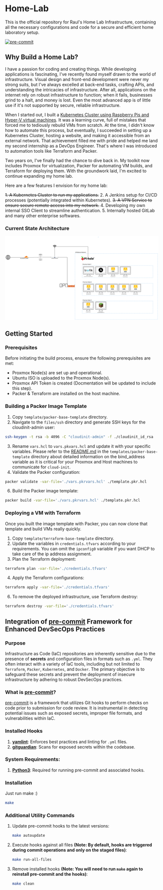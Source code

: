 # Home-Lab
This is the official repository for Raul's Home Lab Infrastructure, containing all the necessary configurations and code for a secure and efficient home laboratory setup.

[![pre-commit](https://img.shields.io/badge/pre--commit-enabled-brightgreen?logo=pre-commit)](https://github.com/pre-commit/pre-commit)

## Why Build a Home Lab?
I have a passion for coding and creating things. While developing applications is fascinating, I've recently found myself drawn to the world of infrastructure. Visual design and front-end development were never my strong suits, but I've always excelled at back-end tasks, crafting APIs, and understanding the intricacies of infrastructure. After all, applications on the internet rely on robust infrastructure to function; when it fails, businesses grind to a halt, and money is lost. Even the most advanced app is of little use if it's not supported by secure, reliable infrastructure.

When I started out, I built a [Kubernetes Cluster using Raspberry Pis and Hyper-V virtual machines](https://github.com/chakraborty29/Personal-Projects/blob/main/kubernetes/setup-with-kubeadm.md). It was a learning curve, full of mistakes that forced me to tediously rebuild VMs from scratch. At the time, I didn't know how to automate this process, but eventually, I succeeded in setting up a Kubernetes Cluster, hosting a website, and making it accessible from an external network. That achievement filled me with pride and helped me land my second internship as a DevOps Engineer. That's where I was introduced to automation tools like Terraform and Packer.

Two years on, I've finally had the chance to dive back in. My toolkit now includes Proxmox for virtualization, Packer for automating VM builds, and Terraform for deploying them. With the groundwork laid, I'm excited to continue expanding my home lab.

Here are a few features I envision for my home lab:

~~1. A Kubernetes Cluster to run my applications.~~
2. A Jenkins setup for CI/CD processes (potentially integrated within Kubernetes).
~~3. A VPN Service to ensure secure remote access into my network.~~
4. Developing my own internal SSO Client to streamline authentication.
5. Internally hosted GitLab and many other enterprise softwares.

### Current State Architecture
![Alt Text](https://raw.githubusercontent.com/chakraborty29/Home-Lab/develop/docs/src/current-state-architecture.v1.png)

## Getting Started


### Prerequisites
Before initiating the build process, ensure the following prerequisites are met:
* Proxmox Node(s) are set up and operational.
* Ubuntu ISO is uploaded to the Proxmox Node(s).
* Proxmox API Token is created (Docmentation will be updated to include this step).
* Packer & Terraform are installed on the host machine.

### Building a Packer Image Template
1. Copy `template/packer-base-template` directory.
2. Navigate to the `files/ssh` directory and generate SSH keys for the cloudinit-admin user:
```bash
ssh-keygen -t rsa -b 4096 -C "cloudinit-admin" -f ./cloudinit_id_rsa
```
3. Rename `vars.hcl` to `vars.pkvars.hcl` and update it with your specific variables. Please refer to the [README.md](https://github.com/chakraborty29/Home-Lab/tree/develop/templates/packer-base-template) in the `templates/packer-base-template` directory about detailed information on the bind_address variable as it is critical for your Proxmox and Host machines to communicate for `cloud-init`.
5. Validate the Packer configuration:
```bash
packer validate -var-file='./vars.pkrvars.hcl' ./template.pkr.hcl
```
6. Build the Packer image template:
```bash
packer build -var-file='./vars.pkrvars.hcl' ./template.pkr.hcl
```

### Deploying a VM with Terraform
Once you built the image template with Packer, you can now clone that template and build VMs really quickly.
1. Copy `template/terraform-base-template` directory.
2. Update the variables in `credentials.tfvars` according to your requirements. You can omit the `ipconfig0` variable if you want DHCP to take care of the ip address assignment.
3. Plan the Terraform deployment:
```bash
terraform plan -var-file='./credentials.tfvars'
```
4. Apply the Terraform configurations:
```bash
terraform apply -var-file='./credentials.tfvars'
```
6. To remove the deployed infrastructure, use Terraform destroy:
```bash
terraform destroy -var-file='./credentials.tfvars'
```

## Integration of [pre-commit](https://pre-commit.com/) Framework for Enhanced DevSecOps Practices
### Purpose
Infrastructure as Code (IaC) repositories are inherently sensitive due to the presence of **secrets** and configuration files in formats such as `.yml`. They often interact with a variety of IaC tools, including but not limited to `Terraform`, `Packer`, `Kubernetes`, and `Docker`. The primary objective is to safeguard these secrets and prevent the deployment of insecure infrastructure by adhering to robust DevSecOps practices.

### What is [pre-commit](https://pre-commit.com/)?
[pre-commit](https://pre-commit.com/) is a framework that utilizes Git hooks to perform checks on code prior to submission for code review. It is instrumental in detecting potential issues such as exposed secrets, improper file formats, and vulnerabilities within IaC.

### Installed Hooks
1. **[yamlint](https://github.com/adrienverge/yamllint)**: Enforces best practices and linting for `.yml` files.
2. **[gitguardian](https://github.com/gitguardian/ggshield)**: Scans for exposed secrets within the codebase.

### System Requirements:
1. **[Python3](https://wiki.python.org/moin/BeginnersGuide/Download)**: Required for running pre-commit and associated hooks.

### Installation

Just run make :)
```bash
make
```

### Additional Utility Commands
1. Update pre-commit hooks to the latest versions:
    ```bash
    make autoupdate
    ```
2. Execute hooks against all files **(Note: By default, hooks are triggered during commit operations and only on the staged files)**:
    ```bash
    make run-all-files
    ```
3. Remove installed hooks **(Note: You will need to run `make` again to reinstall pre-commit and the hooks)**:
    ```bash
    make clean
    ```